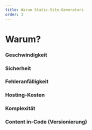 ```yaml
---
title: Warum Static-Site-Generators
order: 3
---
```


# Warum?

<!-- slide:start -->
### Geschwindigkeit
<!-- slide:end -->
<!-- slide:start -->
### Sicherheit
<!-- slide:end -->
<!-- slide:start -->
### Fehleranfälligkeit
<!-- slide:end -->
<!-- slide:start -->
### Hosting-Kosten
<!-- slide:end -->
<!-- slide:start -->
### Komplexität
<!-- slide:end -->
<!-- slide:start -->
### Content in-Code (Versionierung)
<!-- slide:end -->
